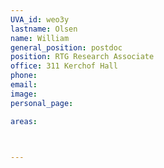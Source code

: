 ```yaml
---
UVA_id: weo3y
lastname: Olsen
name: William
general_position: postdoc
position: RTG Research Associate
office: 311 Kerchof Hall 
phone:
email:
image:
personal_page:

areas:



---
```

